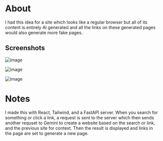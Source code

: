 
# About
I had this idea for a site which looks like a regular browser but all of its content is entirely AI generated and all the links on these generated pages would also generate more fake pages. 

## Screenshots
![image](https://github.com/user-attachments/assets/3c75e83e-9aba-452b-929e-5b86aa3dcf9c)

![image](https://github.com/user-attachments/assets/da751ad6-6cef-4c90-a177-8421dab9a722)

![image](https://github.com/user-attachments/assets/9f002d22-e6e7-472e-9af2-58fc676af348)

# Notes
I made this with React, Tailwind, and a FastAPI server. When you search for something or click a link, a request is sent to the server which then sends another requset to Gemini to create a website based on the search or link, and the previous site for context. Then the result is displayed and links in the page are set to generate a new page.
